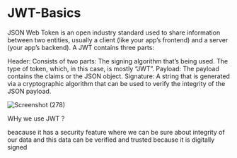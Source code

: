 # JWT-Basics
JSON Web Token is an open industry standard used to share information between two entities, usually a client (like your app’s frontend) and a server (your app’s backend).
A JWT contains three parts:  

Header: Consists of two parts:
The signing algorithm that’s being used.
The type of token, which, in this case, is mostly “JWT”.
Payload: The payload contains the claims or the JSON object.
Signature: A string that is generated via a cryptographic algorithm that can be used to verify the integrity of the JSON payload.  

![Screenshot (278)](https://user-images.githubusercontent.com/104158971/224973253-264a821b-43e1-4fa2-ad27-59c2558afdb8.png)

WHy we use JWT ?  

beacause it has a security feature where we can be sure about integrity of our data and this data can be verified and trusted because it is digitally signed
